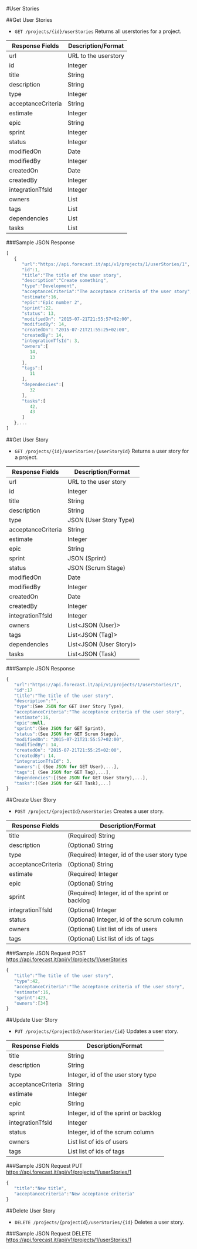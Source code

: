 #User Stories

##Get User Stories

* `GET /projects/{id}/userStories` Returns all userstories for a project.

|Response Fields | Description/Format|
|------------ | -------------|
|url | URL to the userstory|
|id | Integer|
|title | String|
|description | String|
|type | Integer|
|acceptanceCriteria | String|
|estimate | Integer|
|epic | String|
|sprint | Integer|
|status | Integer|
|modifiedOn | Date|
|modifiedBy | Integer|
|createdOn | Date|
|createdBy | Integer|
|integrationTfsId | Integer|
|owners |List<Integer>|
|tags | List<Integer>|
|dependencies | List<Integer>|
|tasks | List<Integer>|

###Sample JSON Response
```javascript
[
   {
      "url":"https://api.forecast.it/api/v1/projects/1/userStories/1",
      "id":1,
      "title":"The title of the user story",
      "description":"Create something",
      "type":"Development",
      "acceptanceCriteria":"The acceptance criteria of the user story",
      "estimate":16,
      "epic":"Epic number 2",
      "sprint":22,
	  "status": 13,
	  "modifiedOn": "2015-07-21T21:55:57+02:00",
      "modifiedBy": 14,
      "createdOn": "2015-07-21T21:55:25+02:00",
      "createdBy": 14,
      "integrationTfsId": 3,
      "owners":[
         14,
		 13
      ],
      "tags":[
	     11
      ],
      "dependencies":[
	     32
      ],
      "tasks":[
         42,
		 43
      ]
   },...
]
```

##Get User Story

* `GET /projects/{id}/userStories/{userStoryId}` Returns a user story for a project.

|Response Fields | Description/Format|
|------------ | -------------|
|url | URL to the user story|
|id | Integer|
|title | String|
|description | String|
|type | JSON (User Story Type)|
|acceptanceCriteria | String|
|estimate | Integer|
|epic | String|
|sprint | JSON (Sprint)|
|status | JSON (Scrum Stage)|
|modifiedOn | Date|
|modifiedBy | Integer|
|createdOn | Date|
|createdBy | Integer|
|integrationTfsId | Integer|
|owners | List<JSON (User)>|
|tags | List<JSON (Tag)>|
|dependencies | List<JSON (User Story)>|
|tasks | List<JSON (Task)|

###Sample JSON Response
```javascript
{
   "url":"https://api.forecast.it/api/v1/projects/1/userStories/1",
   "id":17
   "title":"The title of the user story",
   "description":"",
   "type":(See JSON for GET User Story Type),
   "acceptanceCriteria":"The acceptance criteria of the user story",
   "estimate":16,
   "epic":null,
   "sprint":(See JSON for GET Sprint),
   "status":(See JSON for GET Scrum Stage),
   "modifiedOn": "2015-07-21T21:55:57+02:00",
   "modifiedBy": 14,
   "createdOn": "2015-07-21T21:55:25+02:00",
   "createdBy": 14,
   "integrationTfsId": 3,
   "owners":[ (See JSON for GET User),...],
   "tags":[ (See JSON for GET Tag),...],
   "dependencies":[(See JSON for GET User Story),...],
   "tasks":[(See JSON for GET Task),...]
}
```

##Create User Story

* `POST /project/{projectId}/userStories` Creates a user story.

|Response Fields | Description/Format|
|------------ | -------------|
|title | (Required) String| 
|description | (Optional) String|
|type | (Required) Integer, id of the user story type|
|acceptanceCriteria | (Optional) String|
|estimate | (Required) Integer|
|epic | (Optional) String|
|sprint | (Required) Integer, id of the sprint or backlog|
|integrationTfsId | (Optional) Integer|
|status | (Optional) Integer, id of the scrum column|
|owners | (Optional) List<Integer> list of ids of users|
|tags | (Optional) List<Integer> list of ids of tags|

###Sample JSON Request
POST https://api.forecast.it/api/v1/projects/1/userStories

```javascript
{
   "title":"The title of the user story",
   "type":42,
   "acceptanceCriteria":"The acceptance criteria of the user story",
   "estimate":16,
   "sprint":423,
   "owners":[34]
}
```

##Update User Story

* `PUT /projects/{projectId}/userStories/{id}` Updates a user story.

|Response Fields | Description/Format|
|------------ | -------------|
|title | String| 
|description | String|
|type | Integer, id of the user story type|
|acceptanceCriteria | String|
|estimate | Integer|
|epic | String|
|sprint | Integer, id of the sprint or backlog|
|integrationTfsId | Integer|
|status | Integer, id of the scrum column|
|owners | List<Integer> list of ids of users|
|tags | List<Integer> list of ids of tags|

###Sample JSON Request
PUT https://api.forecast.it/api/v1/projects/1/userStories/1

```javascript
{
   "title":"New title",
   "acceptanceCriteria":"New acceptance criteria"
}
```

##Delete User Story

* `DELETE /projects/{projectId}/userStories/{id}` Deletes a user story.

###Sample JSON Request
DELETE https://api.forecast.it/api/v1/projects/1/userStories/1

